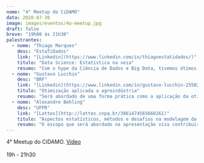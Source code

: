 ```yaml
---
nome: "4° Meetup do CiDAMO"
data: 2020-07-30
image: images/eventos/4o-meetup.jpg
draft: false
breve: "19h00 às 21h30"
palestrantes:
  - nome: "Thiago Marques"
    desc: "EstaTiDados"
    link: "[Linkedin](https://www.linkedin.com/in/thiagoestatidados/)"
    titulo: "Data Science: Estatística na veia"
    resumo: "Com o hype da Ciência de Dados e Big Data, tivemos ótimos avanços em relação ao conhecimento da profissão do estatístico e maior divulgação da mesma, contudo houve também uma banalização grande das técnicas estatísticas, essa apresentação tem como objetivo mostrar a importância na estatística no campo da ciência de dados e mostrar a dicotomia: aplicações tradicionais vs aplicações modernas da Estatística, de uma forma descontraída."
  - nome: "Gustavo Lucchin"
    desc: "BRF"
    link: "[Linkedin](https://www.linkedin.com/in/gustavo-lucchin-25502a33/)"
    titulo: "Otimização aplicada a agroindústria"
    resumo: "Será abordado de uma forma prática como a aplicação da otimização linear se integra nos processos da agroindústria desde a rotina, projetos até a tomada de decisão de futuros negócios."
  - nome: "Alexandre Behling"
    desc: "UFPR"
    link: "[Lattes](http://lattes.cnpq.br/3861474565660261)"
    titulo: "Aspectos estatísticos, métodos e desafios na modelagem da biomassa"
    resumo: "O escopo que será abordado na apresentação visa contribuir para explicitar avanços metodológicos já definidos e aplicados em outros paídes e, com certeza, permitirão assegurar uma avaliação de biomassa mais apropriada, principalmente quando tratados os aspectos de compatibilidade entre as estimativas da biomassa dos componentes com a biomassa total e com maior eficiência estatística."
---
```

4° Meetup do CiDAMO. [Vídeo](https://youtu.be/vS2lKVP9P_s)<br><br>19h - 21h30


